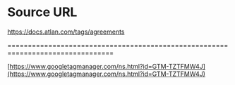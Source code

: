 # Source URL
https://docs.atlan.com/tags/agreements

================================================================================

<!--
canonical: https://docs.atlan.com/tags/agreements
link-alternate: https://docs.atlan.com/tags/agreements
meta-docsearch:docusaurus_tag: doc_tag_doc_list
meta-docsearch:language: en
meta-docsearch:version: current
meta-docusaurus_locale: en
meta-docusaurus_tag: doc_tag_doc_list
meta-docusaurus_version: current
meta-generator: Docusaurus v3.8.1
meta-og-locale: en
meta-og-title: One doc tagged with "agreements" | Atlan Documentation
meta-og-url: https://docs.atlan.com/tags/agreements
meta-twitter:card: summary_large_image
meta-viewport: width=device-width,initial-scale=1
title: One doc tagged with "agreements" | Atlan Documentation
-->

[https://www.googletagmanager.com/ns.html?id=GTM-TZTFMW4J](https://www.googletagmanager.com/ns.html?id=GTM-TZTFMW4J)

